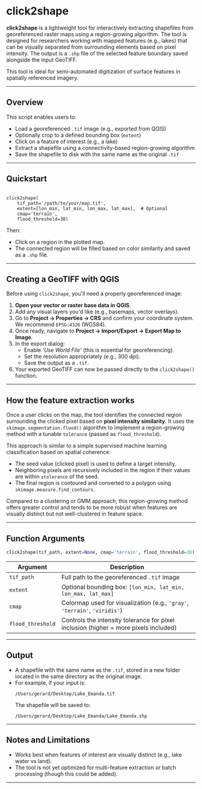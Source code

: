 # click2shape

**click2shape** is a lightweight tool for interactively extracting shapefiles from georeferenced raster maps using a region-growing algorithm. The tool is designed for researchers working with mapped features (e.g., lakes) that can be visually separated from surrounding elements based on pixel intensity. The output is a `.shp` file of the selected feature boundary saved alongside the input GeoTIFF.

This tool is ideal for semi-automated digitization of surface features in spatially referenced imagery.

---

## Overview

This script enables users to:
- Load a georeferenced `.tif` image (e.g., exported from QGIS)
- Optionally crop to a defined bounding box (`extent`)
- Click on a feature of interest (e.g., a lake)
- Extract a shapefile using a connectivity-based region-growing algorithm
- Save the shapefile to disk with the same name as the original `.tif`

---

## Quickstart

```

click2shape(
    tif_path='/path/to/your/map.tif',
    extent=[lon_min, lat_min, lon_max, lat_max],  # Optional
    cmap='terrain',
    flood_threshold=30)
```

Then:
- Click on a region in the plotted map.
- The connected region will be filled based on color similarity and saved as a `.shp` file.

---

## Creating a GeoTIFF with QGIS

Before using `click2shape`, you'll need a properly georeferenced image:

1. **Open your vector or raster base data in QGIS**.
2. Add any visual layers you'd like (e.g., basemaps, vector overlays).
3. Go to **Project → Properties → CRS** and confirm your coordinate system. We recommend `EPSG:4326` (WGS84).
4. Once ready, navigate to **Project → Import/Export → Export Map to Image**.
5. In the export dialog:
   - Enable *'Use World File'* (this is essential for georeferencing).
   - Set the resolution appropriately (e.g., 300 dpi).
   - Save the output as a `.tif`.
6. Your exported GeoTIFF can now be passed directly to the `click2shape()` function.

---

## How the feature extraction works

Once a user clicks on the map, the tool identifies the connected region surrounding the clicked pixel based on **pixel intensity similarity**. It uses the `skimage.segmentation.flood()` algorithm to implement a region-growing method with a tunable `tolerance` (passed as `flood_threshold`).

This approach is similar to a simple supervised machine learning classification based on spatial coherence:
- The seed value (clicked pixel) is used to define a target intensity.
- Neighboring pixels are recursively included in the region if their values are within `±tolerance` of the seed.
- The final region is contoured and converted to a polygon using `skimage.measure.find_contours`.

Compared to a clustering or GMM approach, this region-growing method offers greater control and tends to be more robust when features are visually distinct but not well-clustered in feature space.

---

## Function Arguments

```python
click2shape(tif_path, extent=None, cmap='terrain', flood_threshold=30)
```

| Argument         | Description |
|------------------|-------------|
| `tif_path`       | Full path to the georeferenced `.tif` image |
| `extent`         | Optional bounding box: `[lon_min, lat_min, lon_max, lat_max]` |
| `cmap`           | Colormap used for visualization (e.g., `'gray'`, `'terrain'`, `'viridis'`) |
| `flood_threshold`| Controls the intensity tolerance for pixel inclusion (higher = more pixels included) |

---

## Output

- A shapefile with the same name as the `.tif`, stored in a new folder located in the same directory as the original image.
- For example, if your input is:
  ```
  /Users/gerard/Desktop/Lake_Emanda.tif
  ```
  The shapefile will be saved to:
  ```
  /Users/gerard/Desktop/Lake_Emanda/Lake_Emanda.shp
  ```

---

## Notes and Limitations

- Works best when features of interest are visually distinct (e.g., lake water vs land).
- The tool is not yet optimized for multi-feature extraction or batch processing (though this could be added).

---

